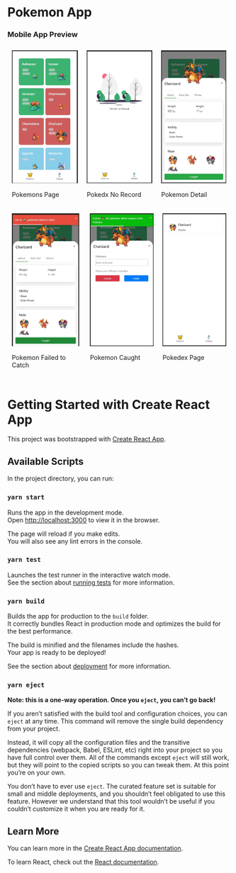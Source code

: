 # Pokemon App

### Mobile App Preview

<div style="display: flex;">
    <div style="margin: 10px">
        <img src="./src/assets/images/image-1.jpg" alt="Size Limit CLI" height="300">
        <p>Pokemons Page</p>
    </div>
    <div style="margin: 10px">
        <img src="./src/assets/images/image-2.jpg" alt="Size Limit CLI" height="300">
        <p>Pokedx No Record</p>
    </div>
    <div style="margin: 10px">
        <img src="./src/assets/images/image-3.jpg" alt="Size Limit CLI" height="300">
        <p>Pokemon Detail</p>
    </div>
</div>
<div style="display: flex;">
    <div style="margin: 10px">
        <img src="./src/assets/images/image-4.jpg" alt="Size Limit CLI" height="300">
        <p>Pokemon Failed to Catch</p>
    </div>
    <div style="margin: 10px">
        <img src="./src/assets/images/image-5.jpg" alt="Size Limit CLI" height="300">
        <p>Pokemon Caught</p>
    </div>
    <div style="margin: 10px">
        <img src="./src/assets/images/image-6.jpg" alt="Size Limit CLI" height="300">
        <p>Pokedex Page</p>
    </div>
</div>

# Getting Started with Create React App

This project was bootstrapped with [Create React App](https://github.com/facebook/create-react-app).

## Available Scripts

In the project directory, you can run:

### `yarn start`

Runs the app in the development mode.\
Open [http://localhost:3000](http://localhost:3000) to view it in the browser.

The page will reload if you make edits.\
You will also see any lint errors in the console.

### `yarn test`

Launches the test runner in the interactive watch mode.\
See the section about [running tests](https://facebook.github.io/create-react-app/docs/running-tests) for more information.

### `yarn build`

Builds the app for production to the `build` folder.\
It correctly bundles React in production mode and optimizes the build for the best performance.

The build is minified and the filenames include the hashes.\
Your app is ready to be deployed!

See the section about [deployment](https://facebook.github.io/create-react-app/docs/deployment) for more information.

### `yarn eject`

**Note: this is a one-way operation. Once you `eject`, you can’t go back!**

If you aren’t satisfied with the build tool and configuration choices, you can `eject` at any time. This command will remove the single build dependency from your project.

Instead, it will copy all the configuration files and the transitive dependencies (webpack, Babel, ESLint, etc) right into your project so you have full control over them. All of the commands except `eject` will still work, but they will point to the copied scripts so you can tweak them. At this point you’re on your own.

You don’t have to ever use `eject`. The curated feature set is suitable for small and middle deployments, and you shouldn’t feel obligated to use this feature. However we understand that this tool wouldn’t be useful if you couldn’t customize it when you are ready for it.

## Learn More

You can learn more in the [Create React App documentation](https://facebook.github.io/create-react-app/docs/getting-started).

To learn React, check out the [React documentation](https://reactjs.org/).

